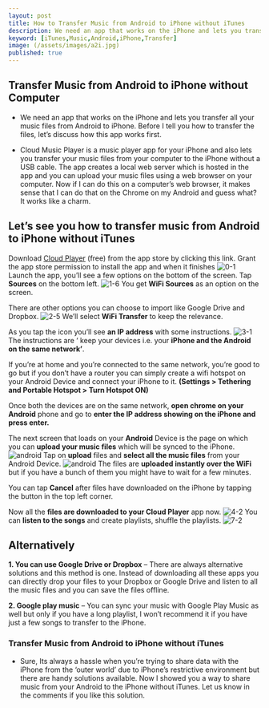 ```yaml
---
layout: post
title: How to Transfer Music from Android to iPhone without iTunes
description: We need an app that works on the iPhone and lets you transfer all your music files from Android to iPhone
keyword: [iTunes,Music,Android,iPhone,Transfer]
image: (/assets/images/a2i.jpg)
published: true
---
```


## Transfer Music from Android to iPhone without Computer
* We need an app that works on the iPhone and lets you transfer all your music files from Android to iPhone. Before I tell you how to transfer the files, let’s discuss how this app works first.

* Cloud Music Player is a music player app for your iPhone and also lets you transfer your music files from your computer to the iPhone without a USB cable. The app creates a local web server which is hosted in the app and you can upload your music files using a web browser on your computer. Now if I can do this on a computer’s web browser, it makes sense that I can do that on the Chrome on my Android and guess what? It works like a charm.

## Let’s see you how to transfer music from Android to iPhone without iTunes

Download [Cloud Player](https://itunes.apple.com/us/app/cloud-music-player-listener/id1054011814?mt=8) (free) from the app store by clicking this link. Grant the app store permission to install the app and when it finishes
![0-1](assets/images/0-1.jpg)
Launch the app, you’ll see a few options on the bottom of the screen. Tap **Sources** on the bottom left.
![1-6](assets/images/1-6.jpg)
You get **WiFi Sources** as an option on the screen.

There are other options you can choose to import like Google Drive and Dropbox.
![2-5](assets/images/2-5.jpg)
We’ll select **WiFi Transfer** to keep the relevance.

As you tap the icon you’ll see **an IP address** with some instructions.
![3-1](assets/images/3-1.jpg)
The instructions are ‘ keep your devices i.e. your **iPhone and the Android on the same network’**.

If you’re at home and you’re connected to the same network, you’re good to go but if you don’t have a router you can simply create a wifi hotspot on your Android Device and connect your iPhone to it. **(Settings > Tethering and Portable Hotspot > Turn Hotspot ON)**

Once both the devices are on the same network, **open chrome on your Android** phone and go to **enter the IP address showing on the iPhone and press enter.**

The next screen that loads on your **Android** Device is the page on which you can **upload your music files** which will be synced to the iPhone.
![android](assets/images/android.jpg)
Tap on **upload** files and **select all the music files** from your Android Device.
![android](assets/images/android2.jpg)
The files are **uploaded instantly over the WiFi** but if you have a bunch of them you might have to wait for a few minutes.

You can tap **Cancel** after files have downloaded on the iPhone by tapping the button in the top left corner.

Now all the **files are downloaded to your Cloud Player** app now.
![4-2](assets/images/4-2.jpg)
You can **listen to the songs** and create playlists, shuffle the playlists.
![7-2](assets/images/7-2.jpg)
## Alternatively
**1. You can use Google Drive or Dropbox** – There are always alternative solutions and this method is one. Instead of downloading all these apps you can directly drop your files to your Dropbox or Google Drive and listen to all the music files and you can save the files offline.

**2. Google play music** – You can sync your music with Google Play Music as well but only if you have a long playlist, I won’t recommend it if you have just a few songs to transfer to the iPhone.

### Transfer Music from Android to iPhone without iTunes
* Sure, Its always a hassle when you’re trying to share data with the iPhone from the ‘outer world’ due to iPhone’s restrictive environment but there are handy solutions available. Now I showed you a way to share music from your Android to the iPhone without iTunes. Let us know in the comments if you like this solution.
